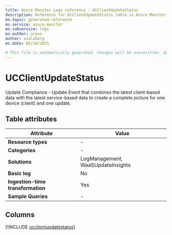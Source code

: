 ```yaml
---
title: Azure Monitor Logs reference - UCClientUpdateStatus
description: Reference for UCClientUpdateStatus table in Azure Monitor Logs.
ms.topic: generated-reference
ms.service: azure-monitor
ms.subservice: logs
ms.author: orens
author: osalzberg
ms.date: 02/18/2025

# This file is automatically generated. Changes will be overwritten. Do not change this file directly.
---
```


# UCClientUpdateStatus

Update Compliance - Update Event that combines the latest client-based data with the latest service-based data to create a complete picture for one device (client) and one update.


## Table attributes

|Attribute|Value|
|---|---|
|**Resource types**|-|
|**Categories**|-|
|**Solutions**| LogManagement, WaaSUpdateInsights|
|**Basic log**|No|
|**Ingestion-time transformation**|Yes|
|**Sample Queries**|-|



## Columns
  
[!INCLUDE [ucclientupdatestatus](~/reusable-content/ce-skilling/azure/includes/azure-monitor/reference/tables/ucclientupdatestatus-include.md)]
